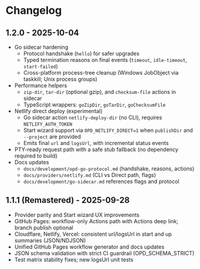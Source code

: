 # Changelog

## 1.2.0 - 2025-10-04

- Go sidecar hardening
  - Protocol handshake (`hello`) for safer upgrades
  - Typed termination reasons on final events (`timeout`, `idle-timeout`, `start-failed`)
  - Cross-platform process-tree cleanup (Windows JobObject via taskkill; Unix process groups)
- Performance helpers
  - `zip-dir`, `tar-dir` (optional gzip), and `checksum-file` actions in sidecar
  - TypeScript wrappers: `goZipDir`, `goTarDir`, `goChecksumFile`
- Netlify direct deploy (experimental)
  - Go sidecar action `netlify-deploy-dir` (no CLI), requires `NETLIFY_AUTH_TOKEN`
  - Start wizard support via `OPD_NETLIFY_DIRECT=1` when `publishDir` and `--project` are provided
  - Emits final `url` and `logsUrl`, with incremental status events
- PTY-ready request path with a safe stub fallback (no dependency required to build)
- Docs updates
  - `docs/development/opd-go-protocol.md` (handshake, reasons, actions)
  - `docs/providers/netlify.md` (CLI vs Direct path, flags)
  - `docs/development/go-sidecar.md` references flags and protocol

## 1.1.1 (Remastered) - 2025-09-28

- Provider parity and Start wizard UX improvements
- GitHub Pages: workflow-only Actions path with Actions deep link; branch publish optional
- Cloudflare, Netlify, Vercel: consistent url/logsUrl in start and up summaries (JSON/NDJSON)
- Unified GitHub Pages workflow generator and docs updates
- JSON schema validation with strict CI guardrail (OPD_SCHEMA_STRICT)
- Test matrix stability fixes; new logsUrl unit tests

